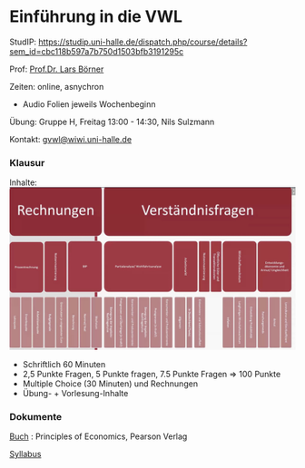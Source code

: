 

# Einführung in die VWL

StudIP: https://studip.uni-halle.de/dispatch.php/course/details?sem_id=cbc118b597a7b750d1503bfb3191295c

Prof: [Prof.Dr. Lars Börner](https://studip.uni-halle.de:443/dispatch.php/profile?cid=cbc118b597a7b750d1503bfb3191295c&username=andfw)

Zeiten: online, asnychron

- Audio Folien jeweils Wochenbeginn

Übung: Gruppe H, Freitag 13:00 - 14:30, Nils Sulzmann

Kontakt: gvwl@wiwi.uni-halle.de

### Klausur

Inhalte: ![22-02-03_16-30](../images/22-02-03_16-30.jpg)

- Schriftlich 60 Minuten
- 2,5 Punkte Fragen, 5 Punkte fragen, 7.5 Punkte Fragen => 100 Punkte
- Multiple Choice (30 Minuten) und Rechnungen
- Übung- + Vorlesung-Inhalte



### Dokumente

[Buch](https://raw.githubusercontent.com/skriptum/vwl1/main/VL_VWL/Principles%20of%20Economics%20by%20Karl%20E.%20Case%2C%20Ray%20C.%20Fair%2C%20Sharon%20E.%20Oster%20(z-lib.org).pdf) : Principles of Economics, Pearson Verlag

[Syllabus](https://raw.githubusercontent.com/skriptum/vwl1/main/VL_VWL/VWL-2021.pdf)

